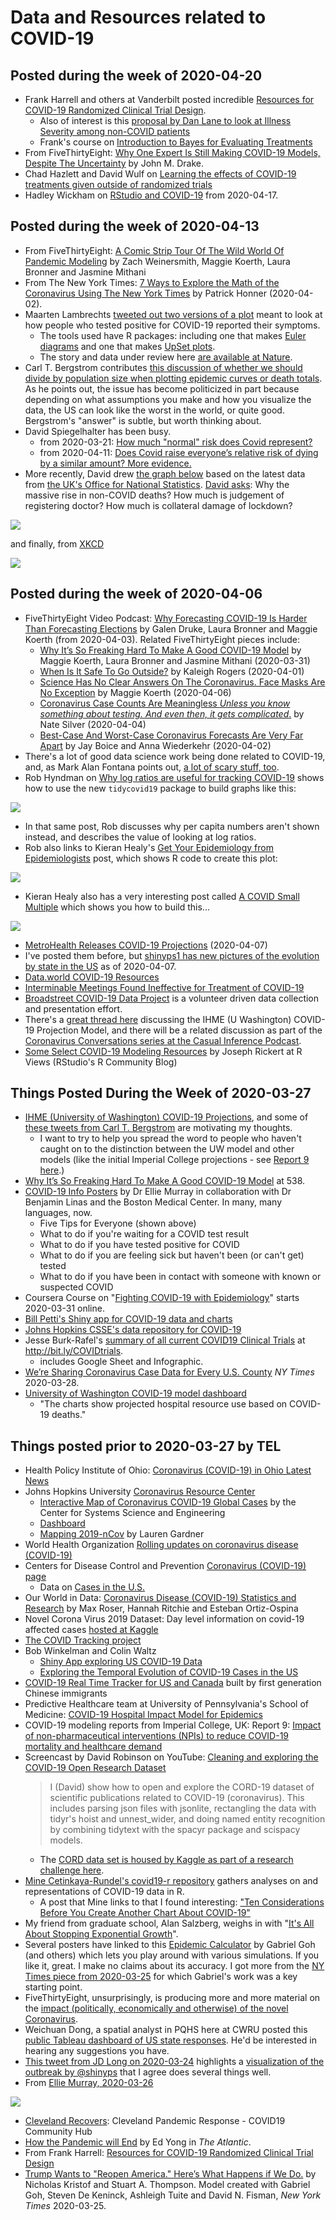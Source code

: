 # Data and Resources related to COVID-19

## Posted during the week of 2020-04-20

- Frank Harrell and others at Vanderbilt posted incredible [Resources for COVID-19 Randomized Clinical Trial Design](http://hbiostat.org/proj/covid19/).
    - Also of interest is this [proposal by Dan Lane to look at Illness Severity among non-COVID patients](https://discourse.datamethods.org/t/illness-severity-among-non-covid-patients/3185?u=danlane911)
    - Frank's course on [Introduction to Bayes for Evaluating Treatments](http://hbiostat.org/doc/bayes/course.html)
- From FiveThirtyEight: [Why One Expert Is Still Making COVID-19 Models, Despite The Uncertainty](https://fivethirtyeight.com/features/why-one-expert-is-still-making-covid-19-models-despite-the-uncertainty/) by John M. Drake.
- Chad Hazlett and David Wulf on [Learning the effects of COVID-19 treatments given outside of randomized trials](https://www.researchgate.net/publication/340105786_Learning_the_effects_of_COVID-19_treatments_given_outside_of_randomized_trials)
- Hadley Wickham on [RStudio and COVID-19](https://blog.rstudio.com/2020/04/17/rstudio-and-covid-19/) from 2020-04-17.

## Posted during the week of 2020-04-13

- From FiveThirtyEight: [A Comic Strip Tour Of The Wild World Of Pandemic Modeling](https://fivethirtyeight.com/features/a-comic-strip-tour-of-the-wild-world-of-pandemic-modeling/) by Zach Weinersmith, Maggie Koerth, Laura Bronner and Jasmine Mithani
- From The New York Times: [7 Ways to Explore the Math of the Coronavirus Using The New York Times](https://www.nytimes.com/2020/04/02/learning/7-ways-to-explore-the-math-of-the-coronavirus-using-the-new-york-times.html) by Patrick Honner (2020-04-02).
- Maarten Lambrechts [tweeted out two versions of a plot](https://twitter.com/maartenzam/status/1250322010929946624) meant to look at how people who tested positive for COVID-19 reported their symptoms.
    - The tools used have R packages: including one that makes [Euler diagrams](https://cran.r-project.org/web/packages/eulerr/vignettes/introduction.html) and one that makes [UpSet plots](https://gehlenborglab.shinyapps.io/upsetr).
    - The story and data under review here [are available at Nature](https://www.nature.com/articles/d41586-020-00154-w).
- Carl T. Bergstrom contributes [this discussion of whether we should divide by population size when plotting epidemic curves or death totals](https://twitter.com/CT_Bergstrom/status/1249930293928030209). As he points out, the issue has become politicized in part because depending on what assumptions you make and how you visualize the data, the US can look like the worst in the world, or quite good. Bergstrom's "answer" is subtle, but worth thinking about.
- David Spiegelhalter has been busy.
    - from 2020-03-21: [How much "normal" risk does Covid represent?](https://medium.com/wintoncentre/how-much-normal-risk-does-covid-represent-4539118e1196)
    - from 2020-04-11: [Does Covid raise everyone’s relative risk of dying by a similar amount? More evidence.](https://medium.com/wintoncentre/does-covid-raise-everyones-relative-risk-of-dying-by-a-similar-amount-more-evidence-e7d30abf6821)
- More recently, David drew [the graph below](https://twitter.com/d_spiegel/status/1249986522692096003?s=11) based on the latest data from [the UK's Office for National Statistics](https://www.ons.gov.uk/peoplepopulationandcommunity/birthsdeathsandmarriages/deaths/bulletins/deathsregisteredweeklyinenglandandwalesprovisional/weekending3april2020). [David asks](https://twitter.com/d_spiegel/status/1249986522692096003): Why the massive rise in non-COVID deaths? How much is judgement of registering doctor? How much is collateral damage of lockdown?

![](https://github.com/THOMASELOVE/2020-432/blob/master/classes/class22/figures/speigelhalter_covid_2020-04-14.jpg)

and finally, from [XKCD](https://xkcd.com/2294/)

![](https://imgs.xkcd.com/comics/coronavirus_charts.png)

## Posted during the week of 2020-04-06

- FiveThirtyEight Video Podcast: [Why Forecasting COVID-19 Is Harder Than Forecasting Elections](https://fivethirtyeight.com/videos/why-forecasting-covid-19-is-harder-than-forecasting-elections/) by Galen Druke, Laura Bronner and Maggie Koerth (from 2020-04-03). Related FiveThirtyEight pieces include:
    - [Why It’s So Freaking Hard To Make A Good COVID-19 Model](https://fivethirtyeight.com/features/why-its-so-freaking-hard-to-make-a-good-covid-19-model/) by Maggie Koerth, Laura Bronner and Jasmine Mithani (2020-03-31)
    - [When Is It Safe To Go Outside?](https://fivethirtyeight.com/features/a-crowded-park-isnt-much-safer-than-a-crowded-movie-theater/) by Kaleigh Rogers (2020-04-01)
    - [Science Has No Clear Answers On The Coronavirus. Face Masks Are No Exception](https://fivethirtyeight.com/features/science-has-no-clear-answers-on-the-coronavirus-face-masks-are-no-exception/) by Maggie Koerth (2020-04-06)
    - [Coronavirus Case Counts Are Meaningless *Unless you know something about testing. And even then, it gets complicated*.](https://fivethirtyeight.com/features/coronavirus-case-counts-are-meaningless/) by Nate Silver (2020-04-04)
    - [Best-Case And Worst-Case Coronavirus Forecasts Are Very Far Apart](https://fivethirtyeight.com/features/best-case-and-worst-case-coronavirus-forecasts-are-very-far-apart/) by Jay Boice and Anna Wiederkehr (2020-04-02)
- There's a lot of good data science work being done related to COVID-19, and, as Mark Alan Fontana points out, [a lot of scary stuff, too](https://twitter.com/metamaf/status/1245816735309193216).
- Rob Hyndman on [Why log ratios are useful for tracking COVID-19](https://robjhyndman.com/hyndsight/logratios-covid19/) shows how to use the new `tidycovid19` package to build graphs like this:
    
![](https://github.com/THOMASELOVE/2020-432/blob/master/classes/class20/figures/hyndman1.png)

- In that same post, Rob discusses why per capita numbers aren't shown instead, and describes the value of looking at log ratios.
- Rob also links to Kieran Healy's [Get Your Epidemiology from Epidemiologists](https://kieranhealy.org/blog/archives/2020/03/21/covid-19-tracking/) post, which shows R code to create this plot:

![](https://github.com/THOMASELOVE/2020-432/blob/master/classes/class20/figures/covid_cumulative_22-03-20.png)
    
- Kieran Healy also has a very interesting post called [A COVID Small Multiple](https://kieranhealy.org/blog/archives/2020/03/27/a-covid-small-multiple/) which shows you how to build this...
    
![](https://github.com/THOMASELOVE/2020-432/blob/master/classes/class20/figures/cov_case_sm.png)

- [MetroHealth Releases COVID-19 Projections](https://news.metrohealth.org/metrohealth-releases-covid-19-projections/) (2020-04-07)
- I've posted them before, but [shinyps1 has new pictures of the evolution by state in the US](https://twitter.com/shinyps1/status/1247743234358390790) as of 2020-04-07.
- [Data.world COVID-19 Resources](https://data.world/resources/coronavirus/)
- [Interminable Meetings Found Ineffective for Treatment of COVID-19](https://twitter.com/hmkyale/status/1247578342825566216)
- [Broadstreet COVID-19 Data Project](https://covid19dataproject.org/) is a volunteer driven data collection and presentation effort.
- There's a [great thread here](https://twitter.com/LucyStats/status/1247999935531888641) discussing the IHME (U Washington) COVID-19 Projection Model, and there will be a related discussion as part of the [Coronavirus Conversations series at the Casual Inference Podcast](http://casualinfer.libsyn.com/). 
- [Some Select COVID-19 Modeling Resources](https://rviews.rstudio.com/2020/04/07/some-select-covid-19-modeling-resources/) by Joseph Rickert at R Views (RStudio's R Community Blog)

## Things Posted During the Week of 2020-03-27

- [IHME (University of Washington) COVID-19 Projections](https://covid19.healthdata.org/projections), and some of [these tweets from Carl T. Bergstrom](https://twitter.com/CT_Bergstrom/status/1244815009303023616?s=20) are motivating my thoughts. 
    - I want to try to help you spread the word to people who haven't caught on to the distinction between the UW model and other models (like the initial Imperial College projections - see [Report 9 here](https://www.imperial.ac.uk/mrc-global-infectious-disease-analysis/covid-19/).)
- [Why It’s So Freaking Hard To Make A Good COVID-19 Model](https://fivethirtyeight.com/features/why-its-so-freaking-hard-to-make-a-good-covid-19-model/) at 538.
- [COVID-19 Info Posters](https://github.com/eleanormurray/COVID_19) by Dr Ellie Murray in collaboration with Dr Benjamin Linas and the Boston Medical Center. In many, many languages, now.
    - Five Tips for Everyone (shown above)
    - What to do if you're waiting for a COVID test result
    - What to do if you have tested positive for COVID
    - What to do if you are feeling sick but haven't been (or can't get) tested
    - What to do if you have been in contact with someone with known or suspected COVID
- Coursera Course on "[Fighting COVID-19 with Epidemiology](https://www.coursera.org/learn/covid19-epidemiology)" starts 2020-03-31 online.
- [Bill Petti's Shiny app for COVID-19 data and charts](https://billpetti.shinyapps.io/covid_19_country_state_dashboard/)
- [Johns Hopkins CSSE's data repository for COVID-19](https://github.com/CSSEGISandData/COVID-19)
- Jesse Burk-Rafel's [summary of all current COVID19 Clinical Trials](http://bit.ly/COVIDtrials) at http://bit.ly/COVIDtrials.
    - includes Google Sheet and Infographic.
- [We’re Sharing Coronavirus Case Data for Every U.S. County](https://www.nytimes.com/article/coronavirus-county-data-us.html) *NY Times* 2020-03-28.
- [University of Washington COVID-19 model dashboard](https://covid19.healthdata.org/projections)
    - "The charts show projected hospital resource use based on COVID-19 deaths."


## Things posted prior to 2020-03-27 by TEL

- Health Policy Institute of Ohio: [Coronavirus (COVID-19) in Ohio Latest News](https://www.healthpolicyohio.org/coronavirus-covid-19-in-ohio/)
- Johns Hopkins University [Coronavirus Resource Center](https://coronavirus.jhu.edu/)
    - [Interactive Map of Coronavirus COVID-19 Global Cases](https://coronavirus.jhu.edu/map.html) by the Center for Systems Science and Engineering
    - [Dashboard](https://www.arcgis.com/apps/opsdashboard/index.html#/bda7594740fd40299423467b48e9ecf6)
    - [Mapping 2019-nCov](https://systems.jhu.edu/research/public-health/ncov/) by Lauren Gardner
- World Health Organization [Rolling updates on coronavirus disease (COVID-19)](https://www.who.int/emergencies/diseases/novel-coronavirus-2019/events-as-they-happen)
- Centers for Disease Control and Prevention [Coronavirus (COVID-19) page](https://www.cdc.gov/coronavirus/2019-ncov/index.html)
    - Data on [Cases in the U.S.](https://www.cdc.gov/coronavirus/2019-ncov/cases-updates/cases-in-us.html)
- Our World in Data: [Coronavirus Disease (COVID-19) Statistics and Research](https://ourworldindata.org/coronavirus) by Max Roser, Hannah Ritchie and Esteban Ortiz-Ospina
- Novel Corona Virus 2019 Dataset: Day level information on covid-19 affected cases [hosted at Kaggle](https://www.kaggle.com/sudalairajkumar/novel-corona-virus-2019-dataset)
- [The COVID Tracking project](https://covidtracking.com/)
- Bob Winkelman and Colin Waltz
    - [Shiny App exploring US COVID-19 Data](https://rdwinkelman.shinyapps.io/US_COVID_Explorer/)
    - [Exploring the Temporal Evolution of COVID-19 Cases in the US](https://rpubs.com/rdwinkelman/covid19_us_spread_gif)
- [COVID-19 Real Time Tracker for US and Canada](https://coronavirus.1point3acres.com/en) built by first generation Chinese immigrants
- Predictive Healthcare team at University of Pennsylvania's School of Medicine: [COVID-19 Hospital Impact Model for Epidemics](http://penn-chime.phl.io/)
- COVID-19 modeling reports from Imperial College, UK: Report 9: [Impact of non-pharmaceutical interventions (NPIs) to reduce COVID-19 mortality and healthcare demand](https://www.imperial.ac.uk/mrc-global-infectious-disease-analysis/news--wuhan-coronavirus/)
- Screencast by David Robinson on YouTube: [Cleaning and exploring the COVID-19 Open Research Dataset](https://www.youtube.com/watch?v=-5HYdBq_PTM)
    > I (David) show how to open and explore the CORD-19 dataset of scientific publications related to COVID-19 (coronavirus). This includes parsing json files with jsonlite, rectangling the data with tidyr's hoist and unnest_wider, and doing named entity recognition by combining tidytext with the spacyr package and scispacy models.
    - The [CORD data set is housed by Kaggle as part of a research challenge here](https://www.kaggle.com/allen-institute-for-ai/CORD-19-research-challenge).
- [Mine Cetinkaya-Rundel's covid19-r repository](https://github.com/mine-cetinkaya-rundel/covid19-r/blob/master/README.md) gathers analyses on and representations of COVID-19 data in R.
    - A post that Mine links to that I found interesting: ["Ten Considerations Before You Create Another Chart About COVID-19"](https://medium.com/nightingale/ten-considerations-before-you-create-another-chart-about-covid-19-27d3bd691be8)
- My friend from graduate school, Alan Salzberg, weighs in with "[It's All About Stopping Exponential Growth](https://salthillstatistics.com/posts/59)".
- Several posters have linked to this [Epidemic Calculator](http://gabgoh.github.io/COVID/index.html) by Gabriel Goh (and others) which lets you play around with various simulations. If you like it, great. I make no claims about its accuracy. I got more from the [NY Times piece from 2020-03-25](https://www.nytimes.com/interactive/2020/03/25/opinion/coronavirus-trump-reopen-america.html) for which Gabriel's work was a key starting point.
- FiveThirtyEight, unsurprisingly, is producing more and more material on the [impact (politically, economically and otherwise) of the novel Coronavirus](https://fivethirtyeight.com/tag/coronavirus/).
- Weichuan Dong, a spatial analyst in PQHS here at CWRU posted this [public Tableau dashboard of US state responses](https://public.tableau.com/profile/weichuan.dong#!/vizhome/USGovernorsResponsesonCoronavirus/GovernorTwitter). He'd be interested in hearing any suggestions you have.
- [This tweet from JD Long on 2020-03-24](https://twitter.com/CMastication/status/1242392769127157761?s=20) highlights a [visualization of the outbreak by @shinyps](https://twitter.com/shinyps1/status/1242324692620345345/photo/1) that I agree does several things well.
- From [Ellie Murray, 2020-03-26](https://twitter.com/EpiEllie/status/1243170268568264704)

![](https://github.com/THOMASELOVE/2020-432/blob/master/classes/class17/figures/murray_2020-03-26.png)

- [Cleveland Recovers](https://cleveland.recovers.org/): Cleveland Pandemic Response - COVID19 Community Hub
- [How the Pandemic will End](https://www.theatlantic.com/health/archive/2020/03/how-will-coronavirus-end/608719/) by Ed Yong in *The Atlantic*.
- From Frank Harrell: [Resources for COVID-19 Randomized Clinical Trial Design](http://hbiostat.org/proj/covid19/)
- [Trump Wants to "Reopen America." Here’s What Happens if We Do.](https://www.nytimes.com/interactive/2020/03/25/opinion/coronavirus-trump-reopen-america.html) by Nicholas Kristof and Stuart A. Thompson. Model created with Gabriel Goh, Steven De Keninck, Ashleigh Tuite and David N. Fisman, *New York Times* 2020-03-25.

